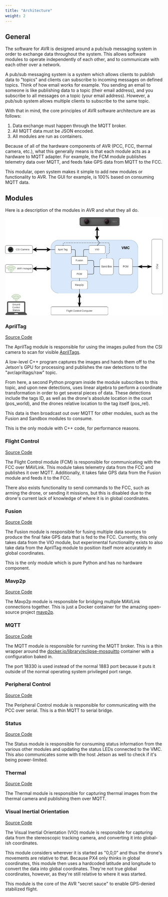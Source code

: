```yaml
---
title: "Architecture"
weight: 2
---
```


## General

The software for AVR is designed around a pub/sub messaging system in order to exchange
data throughout the system. This allows software modules to operate independently of
each other, and to communicate with each other over a network.

A pub/sub messaging system is a system which allows clients to publish data to "topics"
and clients can subscribe to incoming messages on defined topics. Think of how email
works for example. You sending an email to someone is like publishing data to a topic
(their email address), and you subscribe to all messages on a topic (your email
address). However, a pub/sub system allows multiple clients to subscribe to the same
topic.

With that in mind, the core principles of AVR software architecture are as follows:

1. Data exchange must happen through the MQTT broker.
2. All MQTT data must be JSON encoded.
3. All modules are run as containers.

Because of all of the hardware components of AVR (PCC, FCC, thermal camera, etc.), what
this generally means is that each module acts as a hardware to MQTT adapter. For
example, the FCM module publishes telemetry data over MQTT, and feeds fake GPS data from
MQTT to the FCC.

This modular, open system makes it simple to add new modules or functionality to AVR.
The GUI for example, is 100% based on consuming MQTT data.

## Modules

Here is a description of the modules in AVR and what they all do.

![Module Flowchart](module-flow.jpg)

### AprilTag

[Source Code](https://github.com/bellflight/AVR-2022/tree/main/VMC/apriltag)

The AprilTag module is responsible for using the images pulled from the CSI camera to
scan for visible [AprilTags](https://april.eecs.umich.edu/software/apriltag).

A low-level C++ program captures the images and hands them off to the Jetson's GPU for
processing and publishes the raw detections to the "avr/apriltags/raw" topic.

From here, a second Python program inside the module subscribes to this topic, and upon
new detections, uses linear algebra to perform a coordinate transformation in order to
get several pieces of data. These detections include the tags ID, as well as the drone's
absolute location in the court (pos_world), and the drones relative location to the tag
itself (pos_rel).

This data is then broadcast out over MQTT for other modules, such as the Fusion and
Sandbox modules to consume.

This is the only module with C++ code, for performance reasons.

### Flight Control

[Source Code](https://github.com/bellflight/AVR-2022/tree/main/VMC/fcm)

The Flight Control module (FCM) is responsible for communicating with the FCC over
MAVLink. This module takes telemetry data from the FCC and publishes it over MQTT.
Additionally, it takes fake GPS data from the Fusion module and feeds it to the FCC.

There also exists functionality to send commands to the FCC, such as arming the drone,
or sending it missions, but this is disabled due to the drone's current lack of
knowledge of where it is in global coordinates.

### Fusion

[Source Code](https://github.com/bellflight/AVR-2022/tree/main/VMC/fusion)

The Fusion module is responsible for fusing multiple data sources to produce the final
fake GPS data that is fed to the FCC. Currently, this only takes data from the VIO
module, but experimental functionality exists to also take data from the AprilTag module
to position itself more accurately in global coordinates.

This is the only module which is pure Python and has no hardware component.

### Mavp2p

[Source Code](https://github.com/bellflight/AVR-2022/tree/main/VMC/mavp2p)

The Mavp2p module is responsible for bridging multiple MAVLink connections together.
This is just a Docker container for the amazing open-source project
[mavp2p](https://github.com/aler9/mavp2p/).

### MQTT

[Source Code](https://github.com/bellflight/AVR-2022/tree/main/VMC/mqtt)

The MQTT module is responsible for running the MQTT broker. This is a thin wrapper
around the
[docker.io/library/eclipse-mosquitto](https://hub.docker.com/_/eclipse-mosquitto)
container with a configuration baked in.

The port 18330 is used instead of the normal 1883 port because it puts it outside of the
normal operating system privileged port range.

### Peripheral Control

[Source Code](https://github.com/bellflight/AVR-2022/tree/main/VMC/pcm)

The Peripheral Control module is responsible for communicating with the PCC over serial.
This is a thin MQTT to serial bridge.

### Status

[Source Code](https://github.com/bellflight/AVR-2022/tree/main/VMC/status)

The Status module is responsible for consuming status information from the various other
modules and updating the status LEDs connected to the VMC. This also communicates some
with the host Jetson as well to check if it's being power-limited.

### Thermal

[Source Code](https://github.com/bellflight/AVR-2022/tree/main/VMC/thermal)

The Thermal module is responsible for capturing thermal images from the thermal camera
and publishing them over MQTT.

### Visual Inertial Orientation

[Source Code](https://github.com/bellflight/AVR-2022/tree/main/VMC/vio)

The Visual Inertial Orientation (VIO) module is responsible for capturing data from the
stereoscopic tracking camera, and converting it into global-ish coordinates.

This module considers wherever it is started as "0,0,0" and thus the drone's movements
are relative to that. Because PX4 only thinks in global coordinates, this module then
uses a hardcoded latitude and longitude to convert the data into global coordinates.
They're not true global coordinates, however, as they're still relative to where it was
started.

This module is the core of the AVR "secret sauce" to enable GPS-denied stabilized
flight.
